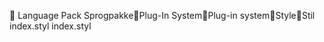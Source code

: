       Language Pack
   Sprogpakke   Plug-In System   Plug-in system   Style   Stil
   index.styl
   index.styl